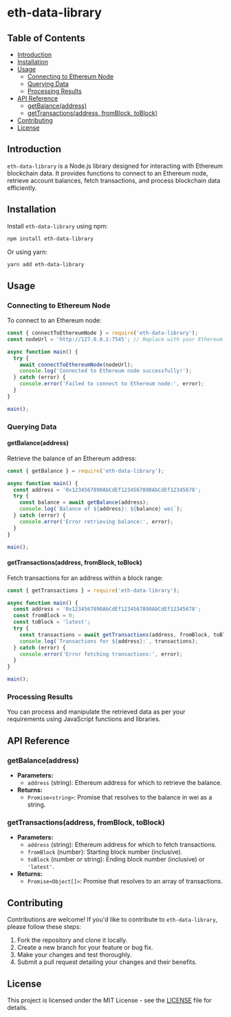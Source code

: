 # eth-data-library
## Table of Contents
- [Introduction](#introduction)
- [Installation](#installation)
- [Usage](#usage)
  - [Connecting to Ethereum Node](#connecting-to-ethereum-node)
  - [Querying Data](#querying-data)
  - [Processing Results](#processing-results)
- [API Reference](#api-reference)
  - [getBalance(address)](#getbalanceaddress)
  - [getTransactions(address, fromBlock, toBlock)](#gettransactionsaddress-fromblock-toblock)
- [Contributing](#contributing)
- [License](#license)

## Introduction
`eth-data-library` is a Node.js library designed for interacting with Ethereum blockchain data. It provides functions to connect to an Ethereum node, retrieve account balances, fetch transactions, and process blockchain data efficiently.

## Installation
Install `eth-data-library` using npm:

```bash
npm install eth-data-library
```

Or using yarn:

```bash
yarn add eth-data-library
```

## Usage
### Connecting to Ethereum Node
To connect to an Ethereum node:

```javascript
const { connectToEthereumNode } = require('eth-data-library');
const nodeUrl = 'http://127.0.0.1:7545'; // Replace with your Ethereum node URL

async function main() {
  try {
    await connectToEthereumNode(nodeUrl);
    console.log('Connected to Ethereum node successfully!');
  } catch (error) {
    console.error('Failed to connect to Ethereum node:', error);
  }
}

main();
```

### Querying Data
#### getBalance(address)
Retrieve the balance of an Ethereum address:

```javascript
const { getBalance } = require('eth-data-library');

async function main() {
  const address = '0x1234567890AbCdEf1234567890AbCdEf12345678';
  try {
    const balance = await getBalance(address);
    console.log(`Balance of ${address}: ${balance} wei`);
  } catch (error) {
    console.error('Error retrieving balance:', error);
  }
}

main();
```

#### getTransactions(address, fromBlock, toBlock)
Fetch transactions for an address within a block range:

```javascript
const { getTransactions } = require('eth-data-library');

async function main() {
  const address = '0x1234567890AbCdEf1234567890AbCdEf12345678';
  const fromBlock = 0;
  const toBlock = 'latest';
  try {
    const transactions = await getTransactions(address, fromBlock, toBlock);
    console.log(`Transactions for ${address}:`, transactions);
  } catch (error) {
    console.error('Error fetching transactions:', error);
  }
}

main();
```

### Processing Results
You can process and manipulate the retrieved data as per your requirements using JavaScript functions and libraries.

## API Reference
### getBalance(address)
- **Parameters:**
  - `address` (string): Ethereum address for which to retrieve the balance.
- **Returns:**
  - `Promise<string>`: Promise that resolves to the balance in wei as a string.

### getTransactions(address, fromBlock, toBlock)
- **Parameters:**
  - `address` (string): Ethereum address for which to fetch transactions.
  - `fromBlock` (number): Starting block number (inclusive).
  - `toBlock` (number or string): Ending block number (inclusive) or `'latest'`.
- **Returns:**
  - `Promise<Object[]>`: Promise that resolves to an array of transactions.

## Contributing
Contributions are welcome! If you'd like to contribute to `eth-data-library`, please follow these steps:
1. Fork the repository and clone it locally.
2. Create a new branch for your feature or bug fix.
3. Make your changes and test thoroughly.
4. Submit a pull request detailing your changes and their benefits.

## License
This project is licensed under the MIT License - see the [LICENSE](LICENSE) file for details.
